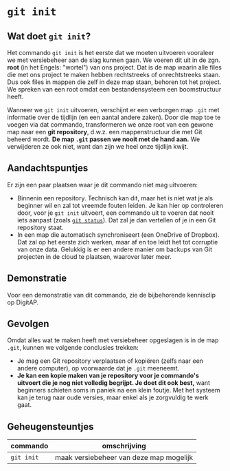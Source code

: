 # `git init`

## Wat doet `git init`?

Het commando `git init` is het eerste dat we moeten uitvoeren vooraleer we met versiebeheer aan de slag kunnen gaan. We voeren dit uit in de zgn. **root** (in het Engels: "wortel") van ons project. Dat is de map waarin alle files die met ons project te maken hebben rechtstreeks of onrechtstreeks staan. Dus ook files in mappen die zelf in deze map staan, behoren tot het project. We spreken van een root omdat een bestandensysteem een boomstructuur heeft.

Wanneer we `git init` uitvoeren, verschijnt er een verborgen map `.git` met informatie over de tijdlijn (en een aantal andere zaken). Door die map toe te voegen via dat commando, transformeren we onze root van een gewone map naar een **git repository**, d.w.z. een mappenstructuur die met Git beheerd wordt. **De map `.git` passen we nooit met de hand aan.** We verwijderen ze ook niet, want dan zijn we heel onze tijdlijn kwijt.

## Aandachtspuntjes

Er zijn een paar plaatsen waar je dit commando niet mag uitvoeren:

* Binnenin een repository. Technisch kan dit, maar het is niet wat je als beginner wil en zal tot vreemde fouten leiden. Je kan hier op controleren door, voor je `git init` uitvoert, een commando uit te voeren dat nooit iets aanpast (zoals [`git status`](git-status.md)). Dat zal je dan vertellen of je in een Git repository staat.
* In een map die automatisch synchroniseert (een OneDrive of Dropbox). Dat zal op het eerste zich werken, maar af en toe leidt het tot corruptie van onze data. Gelukkig is er een andere manier om backups van Git projecten in de cloud te plaatsen, waarover later meer.

## Demonstratie

Voor een demonstratie van dit commando, zie de bijbehorende kennisclip op DigitAP.

## Gevolgen

Omdat alles wat te maken heeft met versiebeheer opgeslagen is in de map `.git`, kunnen we volgende conclusies trekken:

* Je mag een Git repository verplaatsen of kopiëren (zelfs naar een andere computer), op voorwaarde dat je `.git` meeneemt.
* **Je kan een kopie maken van je repository voor je commando's uitvoert die je nog niet volledig begrijpt. Je doet dit ook best,** want beginners schieten soms in paniek na een klein foutje. Met het systeem kan je terug naar oude versies, maar enkel als je zorgvuldig te werk gaat.

## Geheugensteuntjes

| commando   | omschrijving                            |
| ---------- | --------------------------------------- |
| `git init` | maak versiebeheer van deze map mogelijk |
